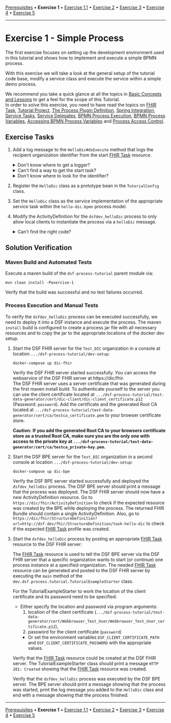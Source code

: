 [Prerequisites](prerequisites.md) • **Exercise 1** • [Exercise 1.1](exercise-1-1.md) • [Exercise 2](exercise-2.md) • [Exercise 3](exercise-3.md) • [Exercise 4](exercise-4.md) • [Exercise 5](exercise-5.md)
___

# Exercise 1 - Simple Process
The first exercise focuses on setting up the development environment used in this tutorial and shows how to implement and execute a simple
BPMN process.

With this exercise we will take a look at the general setup of the tutorial code base, modify a service class and execute 
the service within a simple demo process.  

We recommend you take a quick glance at all the topics in [Basic Concepts and Lessons](basic-concepts-and-lessons.md) to get a 
feel for the scope of this Tutorial.  
In order to solve this exercise, you need to have read the topics on [FHIR Task](basic-concepts-and-lessons.md#task), 
[Tutorial Project](basic-concepts-and-lessons.md#tutorial-project), [The Process Plugin Definition](basic-concepts-and-lessons.md#the-process-plugin-definition), 
[Spring Integration](basic-concepts-and-lessons.md#spring-integration), [Service Tasks](basic-concepts-and-lessons.md#service-tasks), 
[Service Delegates](basic-concepts-and-lessons.md#service-delegates),
[BPMN Process Execution](basic-concepts-and-lessons.md#bpmn-process-execution), [BPMN Process Variables](basic-concepts-and-lessons.md#bpmn-process-variables), 
[Accessing BPMN Process Variables](basic-concepts-and-lessons.md#accessing-bpmn-process-variables) and [Process Access Control](basic-concepts-and-lessons.md#process-access-control).

## Exercise Tasks
1. Add a log message to the `HelloDic#doExecute` method that logs the recipient organization identifier from the start [FHIR Task](http://hl7.org/fhir/R4/task.html) resource.

    <details>
        <summary>Don't know where to get a logger?</summary>
    
    This project uses slf4j. So use `LoggerFactory` to get yourself a logger instance.
    </details>
    
    <details>
        <summary>Can't find a way to get the start task?</summary>
    
    The `doExecute` method provides a `Variables` instance. Try it through this one.
    </details>
    
    <details>
        <summary>Don't know where to look for the identifier?</summary>
    
    Take a look at the official [FHIR Task](https://www.hl7.org/fhir/R4/task.html) resource, find elements that have a recipient and manoeuvre your way to those elements using the right getters. Then test which of them has the correct value.
    </details>

2. Register the `HelloDic` class as a prototype bean in the `TutorialConfig` class.
3. Set the `HelloDic` class as the service implementation of the appropriate service task within the `hello-dic.bpmn` process model.
4. Modify the ActivityDefinition for the `dsfdev_helloDic` process to only allow local clients to instantiate the process via a `helloDic` message.

    <details>
        <summary>Can't find the right code?</summary>
    
    Take a look at the [dsf-process-authorization](https://github.com/datasharingframework/dsf/blob/main/dsf-fhir/dsf-fhir-validation/src/main/resources/fhir/CodeSystem/dsf-process-authorization-1.0.0.xml) CodeSystem.
    </details>

## Solution Verification
### Maven Build and Automated Tests
Execute a maven build of the `dsf-process-tutorial` parent module via:
```
mvn clean install -Pexercise-1
```
Verify that the build was successful and no test failures occurred.

### Process Execution and Manual Tests
To verify the `dsfdev_helloDic` process can be executed successfully, we need to deploy it into a DSF instance and execute the process. The maven `install` build is configured to create a process jar file with all necessary resources and to copy the jar to the appropriate locations of the docker dev setup.

1. Start the DSF FHIR server for the `Test_DIC` organization in a console at location `.../dsf-process-tutorial/dev-setup`:
	```
	docker-compose up dic-fhir
	```
	Verify the DSF FHIR server started successfully. You can access the webservice of the DSF FHIR server at https://dic/fhir.  
	The DSF FHIR server uses a server certificate that was generated during the first maven install build. 
    To authenticate yourself to the server you can use the client certificate located at `.../dsf-process-tutorial/test-data-generator/cert/dic-client/dic-client_certificate.p12` (Password: `password`). 
    Add the certificate and the generated Root CA located at `.../dsf-process-tutorial/test-data-generator/cert/ca/testca_certificate.pem` to your browser certificate store.
	
	**Caution:** __If you add the generated Root CA to your browsers certificate store as a trusted Root CA, make sure you are 
    the only one with access to the private key at `.../dsf-process-tutorial/test-data-generator/cert/ca/testca_private-key.pem`.__

2. Start the DSF BPE server for the `Test_DIC` organization in a second console at location `.../dsf-process-tutorial/dev-setup`:
	```
	docker-compose up dic-bpe
	```
	Verify the DSF BPE server started successfully and deployed the `dsfdev_helloDic` process. 
    The DSF BPE server should print a message that the process was deployed. The DSF FHIR server should now have a new ActivityDefinition resource. Go to `https://dic/fhir/ActivityDefinition` to check if the expected resource was created by the BPE while deploying the process. The returned FHIR Bundle should contain a single ActivityDefinition. Also, go to `https://dic/fhir/StructureDefinition?url=http://dsf.dev/fhir/StructureDefinition/task-hello-dic` to check if the expected [FHIR Task](http://hl7.org/fhir/R4/task.html) profile was created.

3. Start the `dsfdev_helloDic` process by posting an appropriate [FHIR Task](http://hl7.org/fhir/R4/task.html) resource to the DSF FHIR server:

    The [FHIR Task](http://hl7.org/fhir/R4/task.html) resource is used to tell the DSF BPE server via the DSF FHIR server that a specific organization wants to start (or continue) one process instance at a specified organization. The needed [FHIR Task](http://hl7.org/fhir/R4/task.html) resource can be generated and posted to the DSF FHIR server by executing the `main` method of the `dev.dsf.process.tutorial.TutorialExampleStarter` class.
   
    For the TutorialExampleStarter to work the location of the client certificate and its password need to be specified:
	* Either specify the location and password via program arguments:
		1. location of the client certificate (`.../dsf-process-tutorial/test-data-generator/cert/Webbrowser_Test_User/Webbrowser_Test_User_certificate.p12`),
  		2. password for the client certificate (`password`)
    	* Or set the environment variables `DSF_CLIENT_CERTIFICATE_PATH` and `DSF_CLIENT_CERTIFICATE_PASSWORD` with the appropriate values.
	
    Verify that the  [FHIR Task](http://hl7.org/fhir/R4/task.html) resource could be created at the DSF FHIR server. The TutorialExampleStarter class should print a message `HTTP 201: Created` showing that the [FHIR Task](http://hl7.org/fhir/R4/task.html) resource was created.
	
    Verify that the `dsfdev_helloDic` process was executed by the DSF BPE server. The BPE server should print a message showing that the process was started, print the log message you added to the `HelloDic` class and end with a message showing that the process finished.

___
[Prerequisites](prerequisites.md) • **Exercise 1** • [Exercise 1.1](exercise-1-1.md) • [Exercise 2](exercise-2.md) • [Exercise 3](exercise-3.md) • [Exercise 4](exercise-4.md) • [Exercise 5](exercise-5.md)
